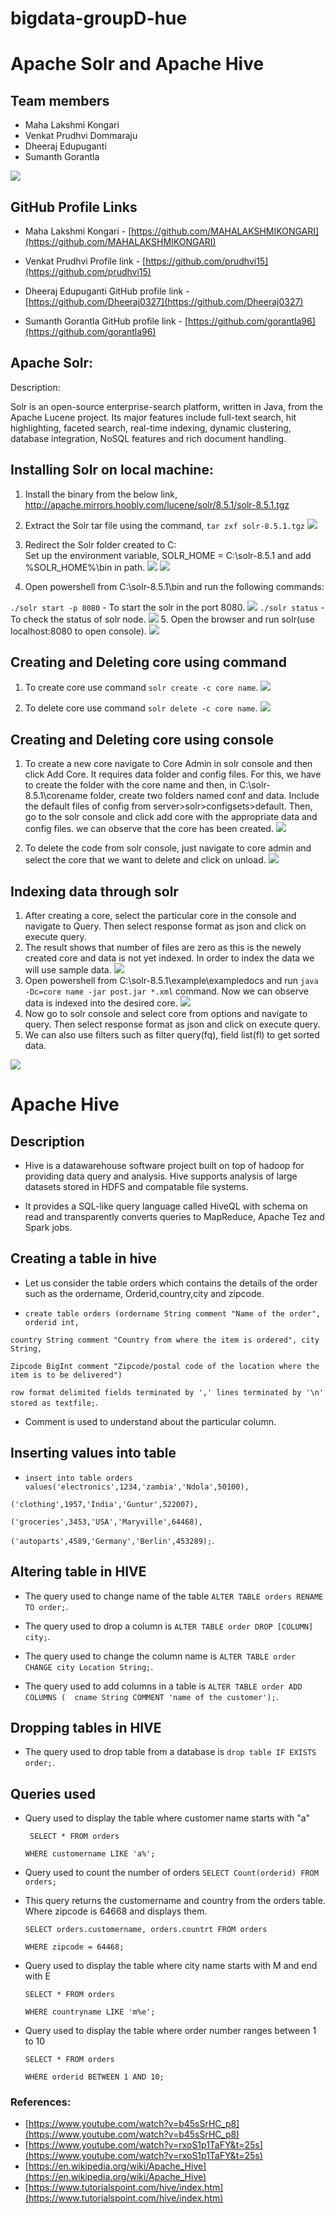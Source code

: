 # bigdata-groupD-hue

# Apache Solr and Apache Hive

## Team members

- Maha Lakshmi Kongari
- Venkat Prudhvi Dommaraju
- Dheeraj Edupuganti
- Sumanth Gorantla

![](https://github.com/MAHALAKSHMIKONGARI/bigdata-groupD-hue/blob/master/Images/groupd.PNG)

## GitHub Profile Links

- Maha Lakshmi Kongari - [https://github.com/MAHALAKSHMIKONGARI](https://github.com/MAHALAKSHMIKONGARI)

- Venkat Prudhvi Profile link - [https://github.com/prudhvi15](https://github.com/prudhvi15)

- Dheeraj Edupuganti GitHub profile link - [https://github.com/Dheeraj0327](https://github.com/Dheeraj0327)

- Sumanth Gorantla GitHub profile link - [https://github.com/gorantla96](https://github.com/gorantla96)

## Apache Solr:
Description: 

Solr is an open-source enterprise-search platform, written in Java, from the Apache Lucene project. Its major features include full-text search, hit highlighting, faceted search, real-time indexing, dynamic clustering, database integration, NoSQL features and rich document handling. 

## Installing Solr on local machine:
1. Install the binary from the below link,
http://apache.mirrors.hoobly.com/lucene/solr/8.5.1/solr-8.5.1.tgz

1. Extract the Solr tar file using the command,
```tar zxf solr-8.5.1.tgz```
![](https://github.com/MAHALAKSHMIKONGARI/bigdata-groupD-hue/blob/master/Images/tar%20in%20shell.png)

1. Redirect the Solr folder created to C:\
Set up the environment variable, SOLR_HOME = C:\solr-8.5.1 and add %SOLR_HOME%\bin in path.
![](https://github.com/MAHALAKSHMIKONGARI/bigdata-groupD-hue/blob/master/Images/env.png)
![](https://github.com/MAHALAKSHMIKONGARI/bigdata-groupD-hue/blob/master/Images/envi.png)

1. Open powershell from C:\solr-8.5.1\bin and run the following commands:

```./solr start -p 8080``` - To start the solr in the port 8080.
![](https://github.com/MAHALAKSHMIKONGARI/bigdata-groupD-hue/blob/master/Images/start.png)
 ```./solr status``` - To check the status of solr node.
![](https://github.com/MAHALAKSHMIKONGARI/bigdata-groupD-hue/blob/master/Images/status.png)
5. Open the browser and run solr(use localhost:8080 to open console).
![](https://github.com/MAHALAKSHMIKONGARI/bigdata-groupD-hue/blob/master/Images/localhost.png)

## Creating and Deleting core using command
1. To create core use command ```solr create -c core name```.
![](https://github.com/MAHALAKSHMIKONGARI/bigdata-groupD-hue/blob/master/Images/create.png)

1. To delete core use command ```solr delete -c core name```.
![](https://github.com/MAHALAKSHMIKONGARI/bigdata-groupD-hue/blob/master/Images/delete.png)

## Creating and Deleting core using console
1. To create a new core navigate to Core Admin in solr console and then click Add Core. It requires data folder and config files.
For this, we have to create the folder with the core name and then, in C:\solr-8.5.1\corename folder, create two folders named conf and data. Include the default files of config from server>solr>configsets>default. Then, go to the solr console and click add core with the appropriate data and config files. we can observe that the core has been created.
![](https://github.com/MAHALAKSHMIKONGARI/bigdata-groupD-hue/blob/master/Images/Ccreate.png)

1. To delete the code from solr console, just navigate to core admin and select the core that we want to delete and click on unload.
![](https://github.com/MAHALAKSHMIKONGARI/bigdata-groupD-hue/blob/master/Images/Cdelete.png)


## Indexing data through solr
1. After creating a core, select the particular core in the console and navigate to Query. Then select response format as json and click on execute query.
1. The result shows that number of files are zero as this is the newely created core and data is not yet indexed. In order to index the data we will use sample data.
![](https://github.com/MAHALAKSHMIKONGARI/bigdata-groupD-hue/blob/master/Images/console.png)
1. Open powershell from C:\solr-8.5.1\example\exampledocs and run ```java -Dc=core name -jar post.jar *.xml``` command. Now we can observe data is indexed into the desired core.
![](https://github.com/MAHALAKSHMIKONGARI/bigdata-groupD-hue/blob/master/Images/indexing.png)
1. Now go to solr console and select core from options and navigate to query. Then select response format as json and click on execute query.
1. We can also use filters such as filter query(fq), field list(fl) to get sorted data.

![](https://github.com/MAHALAKSHMIKONGARI/bigdata-groupD-hue/blob/master/Images/solr_console.png)

# Apache Hive

## Description

- Hive is a datawarehouse software project built on top of hadoop for providing data query and analysis. Hive supports analysis of large datasets stored in HDFS and compatable file systems.

- It provides a SQL-like query language called HiveQL with schema on read and transparently converts queries to MapReduce, Apache Tez and Spark jobs.

## Creating a table in hive

- Let us consider the table orders which contains the details of the order such as the ordername, Orderid,country,city and zipcode.

- ```create table orders (ordername String comment "Name of the order", orderid int,``` 

```country String comment "Country from where the item is ordered", city String, ```

```Zipcode BigInt comment "Zipcode/postal code of the location where the item is to be delivered") ```

```row format delimited fields terminated by ',' lines terminated by '\n' stored as textfile;```.

- Comment is used to understand about the particular column.

## Inserting values into table

- ```insert into table orders values('electronics',1234,'zambia','Ndola',50100), ```

```('clothing',1957,'India','Guntur',522007),```

```('groceries',3453,'USA','Maryville',64468),```

```('autoparts',4589,'Germany','Berlin',453289);```.


## Altering table in HIVE

- The query used to change name of the table ```ALTER TABLE orders RENAME TO order;```.

- The query used to drop a column is ```ALTER TABLE order DROP [COLUMN] city;```.

- The query used to change the column name is ```ALTER TABLE order CHANGE city Location String;```.

- The query used to add columns in a table is ```ALTER TABLE order ADD COLUMNS ( 
  cname String COMMENT 'name of the customer');```.

## Dropping tables in HIVE

- The query used to drop table from a database is ```drop table IF EXISTS order;```.

## Queries used

- Query used to display the table where customer name starts with "a"
 
  ``` SELECT * FROM orders```
 
  ```WHERE customername LIKE 'a%'; ```
 
- Query used to count the number of orders 
  ```SELECT Count(orderid) FROM orders;```
  
 - This query returns the customername and country from the  orders table. Where zipcode is 64668 and displays them.
 
   ```SELECT orders.customername, orders.countrt FROM orders ```
  
   ```WHERE zipcode = 64468;```
  
 -  Query used to display the table where city name starts with M and end with E
  
    ```SELECT * FROM orders```
   
    ```WHERE countryname LIKE 'm%e';```
   
 - Query used to display the table where order number ranges between 1 to 10
   
   ```SELECT * FROM orders```

   ```WHERE orderid BETWEEN 1 AND 10;```
  
  
### References:
- [https://www.youtube.com/watch?v=b45sSrHC_p8](https://www.youtube.com/watch?v=b45sSrHC_p8)
- [https://www.youtube.com/watch?v=rxoS1p1TaFY&t=25s](https://www.youtube.com/watch?v=rxoS1p1TaFY&t=25s)
- [https://en.wikipedia.org/wiki/Apache_Hive](https://en.wikipedia.org/wiki/Apache_Hive)
- [https://www.tutorialspoint.com/hive/index.htm](https://www.tutorialspoint.com/hive/index.htm)
